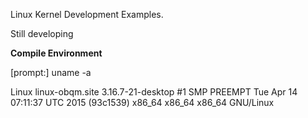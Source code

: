 Linux Kernel Development Examples.

Still developing

**Compile Environment**

[prompt:] uname -a

Linux linux-obqm.site 3.16.7-21-desktop #1 SMP PREEMPT Tue Apr 14 07:11:37 UTC 2015 (93c1539) x86_64 x86_64 x86_64 GNU/Linux
